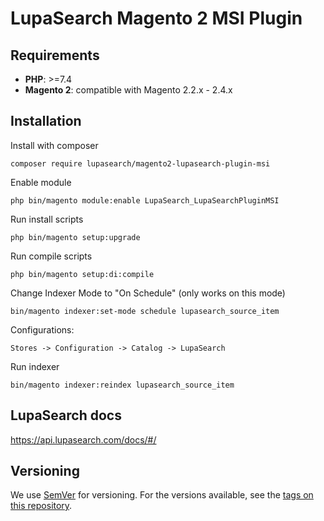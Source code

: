 # LupaSearch Magento 2 MSI Plugin

## Requirements

- **PHP**: >=7.4
- **Magento 2**: compatible with Magento 2.2.x - 2.4.x

## Installation

Install with composer

```shell
composer require lupasearch/magento2-lupasearch-plugin-msi
```

Enable module

```shell
php bin/magento module:enable LupaSearch_LupaSearchPluginMSI
```

Run install scripts

```shell
php bin/magento setup:upgrade
```

Run compile scripts

```shell
php bin/magento setup:di:compile
```

Change Indexer Mode to "On Schedule" (only works on this mode)

```shell
bin/magento indexer:set-mode schedule lupasearch_source_item
```

Configurations:

```
Stores -> Configuration -> Catalog -> LupaSearch
```

Run indexer

```shell
bin/magento indexer:reindex lupasearch_source_item
```

## LupaSearch docs

https://api.lupasearch.com/docs/#/

## Versioning

We use [SemVer](http://semver.org/) for versioning. For the versions available, see the [tags on this repository](https://github.com/your/project/tags).
